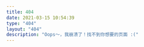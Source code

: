 ```yaml
---
title: 404
date: 2021-03-15 10:54:39
type: "404"
layout: "404"
description: "Oops～，我崩溃了！找不到你想要的页面 :("
---
```

